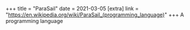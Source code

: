 +++
title = "ParaSail"
date = 2021-03-05
[extra]
link = "https://en.wikipedia.org/wiki/ParaSail_(programming_language)"
+++
A programming language

